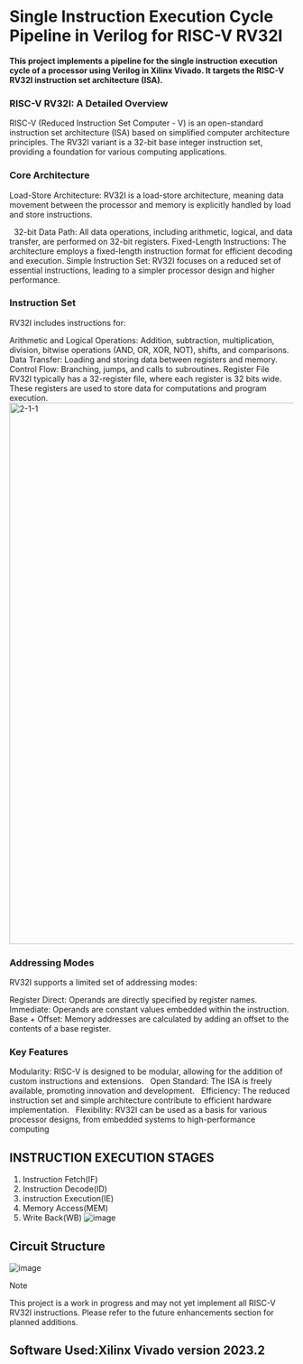 # Single Instruction Execution Cycle Pipeline in Verilog for RISC-V RV32I
**This project implements a pipeline for the single instruction execution cycle of a processor using Verilog in Xilinx Vivado. It targets the RISC-V RV32I instruction set architecture (ISA).**
### RISC-V RV32I: A Detailed Overview
RISC-V (Reduced Instruction Set Computer - V) is an open-standard instruction set architecture (ISA) based on simplified computer architecture principles. The RV32I variant is a 32-bit base integer instruction set, providing a foundation for various computing applications.


### Core Architecture
Load-Store Architecture: RV32I is a load-store architecture, meaning data movement between the processor and memory is explicitly handled by load and store instructions.

   
32-bit Data Path: All data operations, including arithmetic, logical, and data transfer, are performed on 32-bit registers.
Fixed-Length Instructions: The architecture employs a fixed-length instruction format for efficient decoding and execution.
Simple Instruction Set: RV32I focuses on a reduced set of essential instructions, leading to a simpler processor design and higher performance.
### Instruction Set
RV32I includes instructions for:

Arithmetic and Logical Operations: Addition, subtraction, multiplication, division, bitwise operations (AND, OR, XOR, NOT), shifts, and comparisons.
Data Transfer: Loading and storing data between registers and memory.   
Control Flow: Branching, jumps, and calls to subroutines.
Register File
RV32I typically has a 32-register file, where each register is 32 bits wide. These registers are used to store data for computations and program execution.   
<img width="959" alt="2-1-1" src="https://github.com/user-attachments/assets/45756907-9130-42e2-9d4e-712c8d7f6106">
### Addressing Modes
RV32I supports a limited set of addressing modes:

Register Direct: Operands are directly specified by register names.
Immediate: Operands are constant values embedded within the instruction.
Base + Offset: Memory addresses are calculated by adding an offset to the contents of a base register.
### Key Features
Modularity: RISC-V is designed to be modular, allowing for the addition of custom instructions and extensions.   
Open Standard: The ISA is freely available, promoting innovation and development.   
Efficiency: The reduced instruction set and simple architecture contribute to efficient hardware implementation.   
Flexibility: RV32I can be used as a basis for various processor designs, from embedded systems to high-performance computing
## INSTRUCTION EXECUTION STAGES
1. Instruction Fetch(IF)
2. Instruction Decode(ID)
3. instruction Execution(IE)
4. Memory Access(MEM)
5. Write Back(WB)
![image](https://github.com/user-attachments/assets/067fa0ab-2687-4a15-b1aa-d3906fd0a932)

## Circuit Structure
![image](https://github.com/user-attachments/assets/39410bcb-6b99-453a-bcd1-a7af8da7775a)

> [!NOTE]
> This project is a work in progress and may not yet implement all RISC-V RV32I instructions. Please refer to the future enhancements section for planned additions.
## Software Used:Xilinx Vivado version 2023.2
